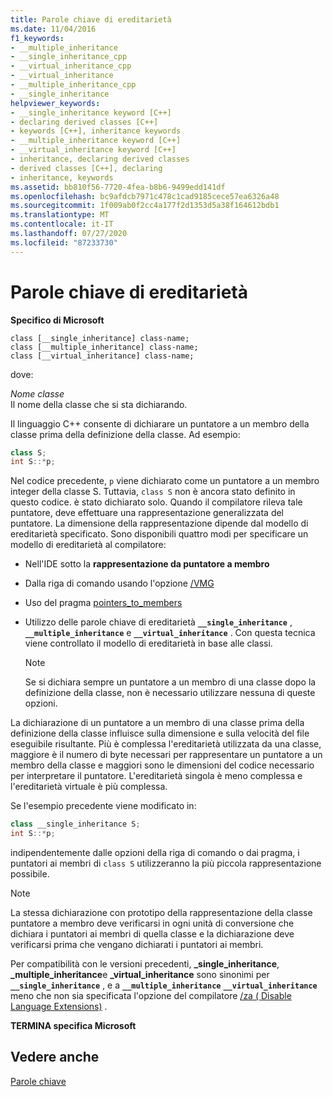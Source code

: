 ```yaml
---
title: Parole chiave di ereditarietà
ms.date: 11/04/2016
f1_keywords:
- __multiple_inheritance
- __single_inheritance_cpp
- __virtual_inheritance_cpp
- __virtual_inheritance
- __multiple_inheritance_cpp
- __single_inheritance
helpviewer_keywords:
- __single_inheritance keyword [C++]
- declaring derived classes [C++]
- keywords [C++], inheritance keywords
- __multiple_inheritance keyword [C++]
- __virtual_inheritance keyword [C++]
- inheritance, declaring derived classes
- derived classes [C++], declaring
- inheritance, keywords
ms.assetid: bb810f56-7720-4fea-b8b6-9499edd141df
ms.openlocfilehash: bc9afdcb7971c478c1cad9185cece57ea6326a48
ms.sourcegitcommit: 1f009ab0f2cc4a177f2d1353d5a38f164612bdb1
ms.translationtype: MT
ms.contentlocale: it-IT
ms.lasthandoff: 07/27/2020
ms.locfileid: "87233730"
---
```

# <a name="inheritance-keywords"></a>Parole chiave di ereditarietà

**Specifico di Microsoft**

```
class [__single_inheritance] class-name;
class [__multiple_inheritance] class-name;
class [__virtual_inheritance] class-name;
```

dove:

*Nome classe*<br/>
Il nome della classe che si sta dichiarando.

Il linguaggio C++ consente di dichiarare un puntatore a un membro della classe prima della definizione della classe. Ad esempio:

```cpp
class S;
int S::*p;
```

Nel codice precedente, `p` viene dichiarato come un puntatore a un membro integer della classe S. Tuttavia, `class S` non è ancora stato definito in questo codice. è stato dichiarato solo. Quando il compilatore rileva tale puntatore, deve effettuare una rappresentazione generalizzata del puntatore. La dimensione della rappresentazione dipende dal modello di ereditarietà specificato. Sono disponibili quattro modi per specificare un modello di ereditarietà al compilatore:

- Nell'IDE sotto la **rappresentazione da puntatore a membro**

- Dalla riga di comando usando l'opzione [/VMG](../build/reference/vmb-vmg-representation-method.md)

- Uso del pragma [pointers_to_members](../preprocessor/pointers-to-members.md)

- Utilizzo delle parole chiave di ereditarietà **`__single_inheritance`** , **`__multiple_inheritance`** e **`__virtual_inheritance`** . Con questa tecnica viene controllato il modello di ereditarietà in base alle classi.

    > [!NOTE]
    >  Se si dichiara sempre un puntatore a un membro di una classe dopo la definizione della classe, non è necessario utilizzare nessuna di queste opzioni.

La dichiarazione di un puntatore a un membro di una classe prima della definizione della classe influisce sulla dimensione e sulla velocità del file eseguibile risultante. Più è complessa l'ereditarietà utilizzata da una classe, maggiore è il numero di byte necessari per rappresentare un puntatore a un membro della classe e maggiori sono le dimensioni del codice necessario per interpretare il puntatore. L'ereditarietà singola è meno complessa e l'ereditarietà virtuale è più complessa.

Se l'esempio precedente viene modificato in:

```cpp
class __single_inheritance S;
int S::*p;
```

indipendentemente dalle opzioni della riga di comando o dai pragma, i puntatori ai membri di `class S` utilizzeranno la più piccola rappresentazione possibile.

> [!NOTE]
> La stessa dichiarazione con prototipo della rappresentazione della classe puntatore a membro deve verificarsi in ogni unità di conversione che dichiara i puntatori ai membri di quella classe e la dichiarazione deve verificarsi prima che vengano dichiarati i puntatori ai membri.

Per compatibilità con le versioni precedenti, **_single_inheritance**, **_multiple_inheritance**e **_virtual_inheritance** sono sinonimi per **`__single_inheritance`** , e a **`__multiple_inheritance`** **`__virtual_inheritance`** meno che non sia specificata l'opzione del compilatore [/za \( Disable Language Extensions)](../build/reference/za-ze-disable-language-extensions.md) .

**TERMINA specifica Microsoft**

## <a name="see-also"></a>Vedere anche

[Parole chiave](../cpp/keywords-cpp.md)
